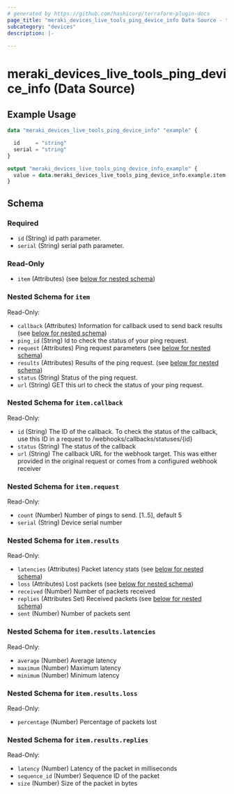 ```yaml
---
# generated by https://github.com/hashicorp/terraform-plugin-docs
page_title: "meraki_devices_live_tools_ping_device_info Data Source - terraform-provider-meraki"
subcategory: "devices"
description: |-
  
---
```


# meraki_devices_live_tools_ping_device_info (Data Source)



## Example Usage

```terraform
data "meraki_devices_live_tools_ping_device_info" "example" {

  id     = "string"
  serial = "string"
}

output "meraki_devices_live_tools_ping_device_info_example" {
  value = data.meraki_devices_live_tools_ping_device_info.example.item
}
```

<!-- schema generated by tfplugindocs -->
## Schema

### Required

- `id` (String) id path parameter.
- `serial` (String) serial path parameter.

### Read-Only

- `item` (Attributes) (see [below for nested schema](#nestedatt--item))

<a id="nestedatt--item"></a>
### Nested Schema for `item`

Read-Only:

- `callback` (Attributes) Information for callback used to send back results (see [below for nested schema](#nestedatt--item--callback))
- `ping_id` (String) Id to check the status of your ping request.
- `request` (Attributes) Ping request parameters (see [below for nested schema](#nestedatt--item--request))
- `results` (Attributes) Results of the ping request. (see [below for nested schema](#nestedatt--item--results))
- `status` (String) Status of the ping request.
- `url` (String) GET this url to check the status of your ping request.

<a id="nestedatt--item--callback"></a>
### Nested Schema for `item.callback`

Read-Only:

- `id` (String) The ID of the callback. To check the status of the callback, use this ID in a request to /webhooks/callbacks/statuses/{id}
- `status` (String) The status of the callback
- `url` (String) The callback URL for the webhook target. This was either provided in the original request or comes from a configured webhook receiver


<a id="nestedatt--item--request"></a>
### Nested Schema for `item.request`

Read-Only:

- `count` (Number) Number of pings to send. [1..5], default 5
- `serial` (String) Device serial number


<a id="nestedatt--item--results"></a>
### Nested Schema for `item.results`

Read-Only:

- `latencies` (Attributes) Packet latency stats (see [below for nested schema](#nestedatt--item--results--latencies))
- `loss` (Attributes) Lost packets (see [below for nested schema](#nestedatt--item--results--loss))
- `received` (Number) Number of packets received
- `replies` (Attributes Set) Received packets (see [below for nested schema](#nestedatt--item--results--replies))
- `sent` (Number) Number of packets sent

<a id="nestedatt--item--results--latencies"></a>
### Nested Schema for `item.results.latencies`

Read-Only:

- `average` (Number) Average latency
- `maximum` (Number) Maximum latency
- `minimum` (Number) Minimum latency


<a id="nestedatt--item--results--loss"></a>
### Nested Schema for `item.results.loss`

Read-Only:

- `percentage` (Number) Percentage of packets lost


<a id="nestedatt--item--results--replies"></a>
### Nested Schema for `item.results.replies`

Read-Only:

- `latency` (Number) Latency of the packet in milliseconds
- `sequence_id` (Number) Sequence ID of the packet
- `size` (Number) Size of the packet in bytes
